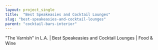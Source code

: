 ```yaml
---
layout: project_single
title:  "Best Speakeasies and Cocktail Lounges"
slug: "best-speakeasies-and-cocktail-lounges"
parent: "cocktail-bars-interior"
---
```

"The Varnish" in L.A. | Best Speakeasies and Cocktail Lounges | Food & Wine